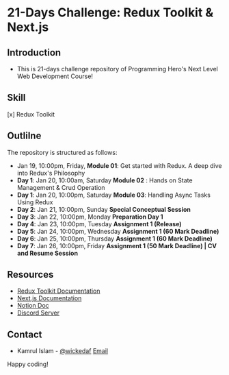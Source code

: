 # 21-Days Challenge: Redux Toolkit & Next.js

## Introduction
- This is 21-days challenge repository of Programming Hero's Next Level Web Development Course!

## Skill
[x] Redux Toolkit


## Outlilne
The repository is structured as follows:
- Jan 19, 10:00pm, Friday,	**Module 01**: Get started with Redux. A deep dive into Redux's Philosophy
- **Day 1**: Jan 20, 10:00am, Saturday	**Module 02** : Hands on State Management & Crud Operation
- **Day 1**: Jan 20, 10:00pm, Saturday	**Module 03**: Handling Async Tasks Using Redux
- **Day 2**: Jan 21, 10:00pm, Sunday	**Special Conceptual Session**
- **Day 3**: Jan 22, 10:00pm, Monday	**Preparation Day 1**
- **Day 4**: Jan 23, 10:00pm, Tuesday	**Assignment 1 (Release)**
- **Day 5**: Jan 24, 10:00pm, Wednesday	**Assignment 1 (60 Mark Deadline)**
- **Day 6**: Jan 25, 10:00pm, Thursday	**Assignment 1 (60 Mark Deadline)**
- **Day 7**: Jan 26, 10:00pm, Friday	**Assignment 1 (50 Mark Deadline) | CV and Resume Session**


## Resources
- [Redux Toolkit Documentation](https://redux-toolkit.js.org/)
- [Next.js Documentation](https://nextjs.org/docs)
- [Notion Doc](https://www.notion.so/saintlyatman/Mission-1-Be-A-Redux-Reaper-bc9c211c77e04857b6fa645e567224a9)
- [Discord Server](https://discord.gg/gYD6yffs)

## Contact
- Kamrul Islam - [@wickedaf](https://github.com/wickedaf) [Email](mailto:rd.emon2@gmail.com)

Happy coding!
